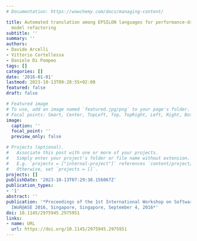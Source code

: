 ```yaml
---
# Documentation: https://wowchemy.com/docs/managing-content/

title: Automated translation among EPSILON languages for performance-driven UML software
  model refactoring
subtitle: ''
summary: ''
authors:
- Davide Arcelli
- Vittorio Cortellessa
- Daniele Di Pompeo
tags: []
categories: []
date: '2016-01-01'
lastmod: 2023-10-13T09:28:55+02:00
featured: false
draft: false

# Featured image
# To use, add an image named `featured.jpg/png` to your page's folder.
# Focal points: Smart, Center, TopLeft, Top, TopRight, Left, Right, BottomLeft, Bottom, BottomRight.
image:
  caption: ''
  focal_point: ''
  preview_only: false

# Projects (optional).
#   Associate this post with one or more of your projects.
#   Simply enter your project's folder or file name without extension.
#   E.g. `projects = ["internal-project"]` references `content/project/deep-learning/index.md`.
#   Otherwise, set `projects = []`.
projects: []
publishDate: '2023-10-13T07:29:38.156067Z'
publication_types:
- '1'
abstract: ''
publication: '*Proceedings of the 1st International Workshop on Software Refactoring,
  IWoR@ASE 2016, Singapore, Singapore, September 4, 2016*'
doi: 10.1145/2975945.2975951
links:
- name: URL
  url: https://doi.org/10.1145/2975945.2975951
---
```

